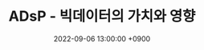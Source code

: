 ---
title: 'ADsP - 빅데이터의 가치와 영향'
date: 2022-09-06 13:00:00 +0900
tags: ['LICENSE']
draft: false
summary: '데이터 분석 준전문가 자격증 취득을 위한 학습 내용 중 Part 1, 2장 2절 빅데이터의 가치와 영향 챕터 정리 내용'
---